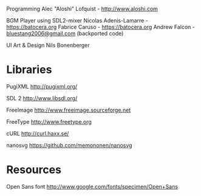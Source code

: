 Programming
	Alec "Aloshi" Lofquist - http://www.aloshi.com

BGM Player using SDL2-mixer
	Nicolas Adenis-Lamarre - https://batocera.org
	Fabrice Caruso - https://batocera.org
	Andrew Falcon - bluestang2006@gmail.com (backported code)

UI Art & Design
	Nils Bonenberger


Libraries
=========

PugiXML
	http://pugixml.org/

SDL 2
	http://www.libsdl.org/

FreeImage
	http://www.freeimage.sourceforge.net

FreeType
	http://www.freetype.org

cURL
	http://curl.haxx.se/

nanosvg
	https://github.com/memononen/nanosvg

Resources
=========

Open Sans font
	http://www.google.com/fonts/specimen/Open+Sans